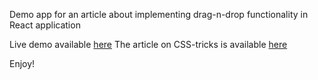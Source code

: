 Demo app for an article about implementing drag-n-drop functionality in React application

Live demo available [here](https://react-sortable-hoc-app-example.maksakymenko.now.sh/)
The article on CSS-tricks is available [here](https://css-tricks.com/draggin-and-droppin-in-react/)

Enjoy!
